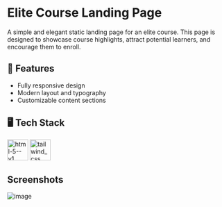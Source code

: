 # Elite Course Landing Page
A simple and elegant static landing page for an elite course. This page is designed to showcase course highlights, attract potential learners, and encourage them to enroll.

## 🚀 Features
- Fully responsive design
- Modern layout and typography
- Customizable content sections

## 🖥️ Tech Stack
<img width="48" height="48" src="https://img.icons8.com/color/48/html-5--v1.png" alt="html-5--v1"/> <img width="48" height="48" src="https://img.icons8.com/fluency/48/tailwind_css.png" alt="tailwind_css"/>

## Screenshots
![image](https://github.com/user-attachments/assets/c4157e92-2b20-444e-a742-d0204d7f8328)
